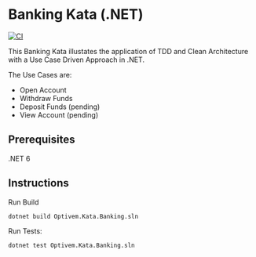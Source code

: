 # Banking Kata (.NET)

[![CI](https://github.com/valentinacupac/banking-kata-dotnet/actions/workflows/ci.yaml/badge.svg?branch=main)](https://github.com/valentinacupac/banking-kata-dotnet/actions/workflows/ci.yaml)

This Banking Kata illustates the application of TDD and Clean Architecture with a Use Case Driven Approach in .NET.

The Use Cases are:
- Open Account
- Withdraw Funds
- Deposit Funds (pending)
- View Account (pending)

## Prerequisites

.NET 6

## Instructions

Run Build

```
dotnet build Optivem.Kata.Banking.sln
```

Run Tests:

```
dotnet test Optivem.Kata.Banking.sln
```
